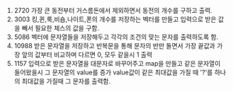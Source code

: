 1. 2720
가장 큰 동전부터 거스름돈에서 제외하면서 동전의 개수를 구하고 출력.
2. 3003
킹,퀸,룩,비숍,나이트,폰의 개수를 저장하는 벡터를 만들고 입력으로 받은 값을 빼서 필요한 체스의 값을 구함.
3. 5086
벡터에 문자열들을 저장해두고 각각의 조건의 맞는 문자를 출력하도록 함.
4. 10988
받은 문자열을 저장하고 반복문을 통해 문자의 반만 돌면서 가장 끝값과 가장 앞의 값부터 비교하며 다르면 0, 모두 같을시 1 출력
5. 1157
입력으로 받은 문자열을 대문자로 바꾸어주고 map을 만들고 같은 문자열이 들어왔을시 그 문자열의 value를 증가
value값이 같은 최대값을 가질 때 '?'를 하나의 최대값을 가질때 그 문자를 출력함.